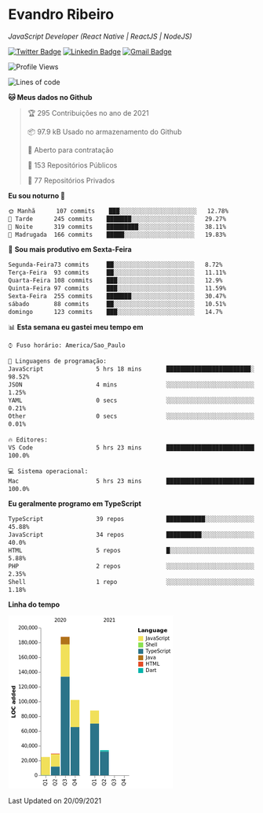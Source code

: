 # Evandro **Ribeiro**

*JavaScript Developer (React Native | ReactJS | NodeJS)*

[![Twitter Badge](https://img.shields.io/badge/-@ribeiroevandro-201B2D?style=flat-square&labelColor=201B2D&logo=twitter&logoColor=white&link=https://twitter.com/ribeiroevandro)](https://twitter.com/ribeiroevandro) 
[![Linkedin Badge](https://img.shields.io/badge/-Evandro%20Ribeiro-201B2D?style=flat-square&logo=Linkedin&logoColor=white&link=https://www.linkedin.com/in/ribeiroevandro)](https://www.linkedin.com/in/ribeiroevandro) 
[![Gmail Badge](https://img.shields.io/badge/-oi@ribeiroevandro.com.br-201B2D?style=flat-square&logo=Gmail&logoColor=white&link=mailto:oi@ribeiroevandro.com.br)](mailto:oi@ribeiroevandro.com.br)


<!--START_SECTION:waka-->
![Profile Views](http://img.shields.io/badge/Visualizac%C3%B5es%20do%20perfil-0-blue)

![Lines of code](https://img.shields.io/badge/Desde%20o%20Hello%20World%20eu%20escrevi-466053%20linhas%20de%20c%C3%B3digo-blue)

**🐱 Meus dados no Github** 

> 🏆 295 Contribuições no ano de 2021
 > 
> 📦 97.9 kB Usado no armazenamento do Github 
 > 
> 💼 Aberto para contratação
 > 
> 📜 153 Repositórios Públicos 
 > 
> 🔑 77 Repositórios Privados  
 > 
**Eu sou noturno 🦉** 

```text
🌞 Manhã      107 commits    ███░░░░░░░░░░░░░░░░░░░░░░   12.78% 
🌆 Tarde      245 commits    ███████░░░░░░░░░░░░░░░░░░   29.27% 
🌃 Noite      319 commits    █████████░░░░░░░░░░░░░░░░   38.11% 
🌙 Madrugada  166 commits    █████░░░░░░░░░░░░░░░░░░░░   19.83%

```
📅 **Sou mais produtivo em Sexta-Feira** 

```text
Segunda-Feira73 commits     ██░░░░░░░░░░░░░░░░░░░░░░░   8.72% 
Terça-Feira  93 commits     ██░░░░░░░░░░░░░░░░░░░░░░░   11.11% 
Quarta-Feira 108 commits    ███░░░░░░░░░░░░░░░░░░░░░░   12.9% 
Quinta-Feira 97 commits     ███░░░░░░░░░░░░░░░░░░░░░░   11.59% 
Sexta-Feira  255 commits    ███████░░░░░░░░░░░░░░░░░░   30.47% 
sábado       88 commits     ██░░░░░░░░░░░░░░░░░░░░░░░   10.51% 
domingo      123 commits    ███░░░░░░░░░░░░░░░░░░░░░░   14.7%

```


📊 **Esta semana eu gastei meu tempo em** 

```text
⌚︎ Fuso horário: America/Sao_Paulo

💬 Linguagens de programação: 
JavaScript               5 hrs 18 mins       ████████████████████████░   98.52% 
JSON                     4 mins              ░░░░░░░░░░░░░░░░░░░░░░░░░   1.25% 
YAML                     0 secs              ░░░░░░░░░░░░░░░░░░░░░░░░░   0.21% 
Other                    0 secs              ░░░░░░░░░░░░░░░░░░░░░░░░░   0.01%

🔥 Editores: 
VS Code                  5 hrs 23 mins       █████████████████████████   100.0%

💻 Sistema operacional: 
Mac                      5 hrs 23 mins       █████████████████████████   100.0%

```

**Eu geralmente programo em TypeScript** 

```text
TypeScript               39 repos            ███████████░░░░░░░░░░░░░░   45.88% 
JavaScript               34 repos            ██████████░░░░░░░░░░░░░░░   40.0% 
HTML                     5 repos             █░░░░░░░░░░░░░░░░░░░░░░░░   5.88% 
PHP                      2 repos             ░░░░░░░░░░░░░░░░░░░░░░░░░   2.35% 
Shell                    1 repo              ░░░░░░░░░░░░░░░░░░░░░░░░░   1.18%

```


**Linha do tempo**

![Chart not found](https://raw.githubusercontent.com/ribeiroevandro/ribeiroevandro/master/charts/bar_graph.png) 


 Last Updated on 20/09/2021
<!--END_SECTION:waka-->
